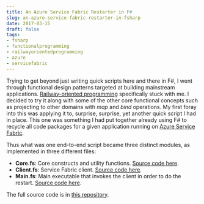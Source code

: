 ```yaml
---
title: An Azure Service Fabric Restarter in F#
slug: an-azure-service-fabric-restarter-in-fsharp
date: 2017-03-15
draft: false
tags:
- fsharp
- functionalprogramming
- railwayorientedprogramming
- azure
- servicefabric
---
```

Trying to get beyond just writing quick scripts here and there in F#, I went through functional design patterns targeted at building mainstream applications. [Railway-oriented programming](https://fsharpforfunandprofit.com/rop/) specifically stuck with me. I decided to try it along with some of the other core functional concepts such as projecting to other domains with *map* and *bind* operations. My first foray into this was applying it to, surprise, surprise, yet another quick script I had in place. This one was something I had put together already using F# to recycle all code packages for a given application running on [Azure Service Fabric](https://azure.microsoft.com/en-us/services/service-fabric/).

Thus what was one end-to-end script became three distinct modules, as implemented in three different files:

- **Core.fs**: Core constructs and utility functions. [Source code here](https://github.com/aashishkoirala/snippets/blob/master/src/AzureServiceFabricApplicationRestarter/Core.fs).
- **Client.fs**: Service Fabric client. [Source code here](https://github.com/aashishkoirala/snippets/blob/master/src/AzureServiceFabricApplicationRestarter/Client.fs).
- **Main.fs**: Main executable that invokes the client in order to do the restart. [Source code here](https://github.com/aashishkoirala/snippets/blob/master/src/AzureServiceFabricApplicationRestarter/Main.fs).

The full source code is in [this repository](https://github.com/aashishkoirala/snippets/tree/master/src/AzureServiceFabricApplicationRestarter).
